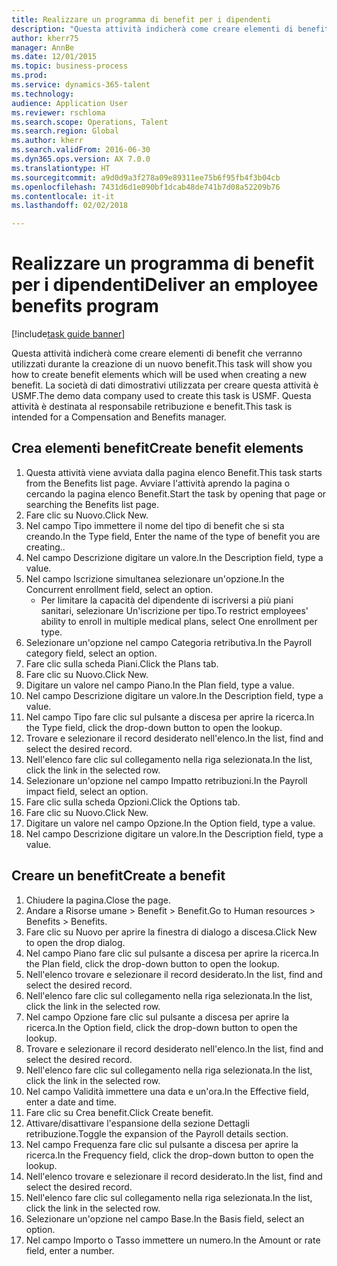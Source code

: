 ```yaml
--- 
title: Realizzare un programma di benefit per i dipendenti
description: "Questa attività indicherà come creare elementi di benefit che verranno utilizzati durante la creazione di un nuovo benefit."
author: kherr75
manager: AnnBe
ms.date: 12/01/2015
ms.topic: business-process
ms.prod: 
ms.service: dynamics-365-talent
ms.technology: 
audience: Application User
ms.reviewer: rschloma
ms.search.scope: Operations, Talent
ms.search.region: Global
ms.author: kherr
ms.search.validFrom: 2016-06-30
ms.dyn365.ops.version: AX 7.0.0
ms.translationtype: HT
ms.sourcegitcommit: a9d0d9a3f278a09e89311ee75b6f95fb4f3b04cb
ms.openlocfilehash: 7431d6d1e090bf1dcab48de741b7d08a52209b76
ms.contentlocale: it-it
ms.lasthandoff: 02/02/2018

---
```

# <a name="deliver-an-employee-benefits-program"></a><span data-ttu-id="464a7-103">Realizzare un programma di benefit per i dipendenti</span><span class="sxs-lookup"><span data-stu-id="464a7-103">Deliver an employee benefits program</span></span>

[!include[task guide banner](../../includes/task-guide-banner.md)]

<span data-ttu-id="464a7-104">Questa attività indicherà come creare elementi di benefit che verranno utilizzati durante la creazione di un nuovo benefit.</span><span class="sxs-lookup"><span data-stu-id="464a7-104">This task will show you how to create benefit elements which will be used when creating a new benefit.</span></span> <span data-ttu-id="464a7-105">La società di dati dimostrativi utilizzata per creare questa attività è USMF.</span><span class="sxs-lookup"><span data-stu-id="464a7-105">The demo data company used to create this task is USMF.</span></span> <span data-ttu-id="464a7-106">Questa attività è destinata al responsabile retribuzione e benefit.</span><span class="sxs-lookup"><span data-stu-id="464a7-106">This task is intended for a Compensation and Benefits manager.</span></span>


## <a name="create-benefit-elements"></a><span data-ttu-id="464a7-107">Crea elementi benefit</span><span class="sxs-lookup"><span data-stu-id="464a7-107">Create benefit elements</span></span>
1. <span data-ttu-id="464a7-108">Questa attività viene avviata dalla pagina elenco Benefit.</span><span class="sxs-lookup"><span data-stu-id="464a7-108">This task starts from the Benefits list page.</span></span> <span data-ttu-id="464a7-109">Avviare l'attività aprendo la pagina o cercando la pagina elenco Benefit.</span><span class="sxs-lookup"><span data-stu-id="464a7-109">Start the task by opening that page or searching the Benefits list page.</span></span>
2. <span data-ttu-id="464a7-110">Fare clic su Nuovo.</span><span class="sxs-lookup"><span data-stu-id="464a7-110">Click New.</span></span>
3. <span data-ttu-id="464a7-111">Nel campo Tipo immettere il nome del tipo di benefit che si sta creando.</span><span class="sxs-lookup"><span data-stu-id="464a7-111">In the Type field, Enter the name of the type of benefit you are creating..</span></span>
4. <span data-ttu-id="464a7-112">Nel campo Descrizione digitare un valore.</span><span class="sxs-lookup"><span data-stu-id="464a7-112">In the Description field, type a value.</span></span>
5. <span data-ttu-id="464a7-113">Nel campo Iscrizione simultanea selezionare un'opzione.</span><span class="sxs-lookup"><span data-stu-id="464a7-113">In the Concurrent enrollment field, select an option.</span></span>
    * <span data-ttu-id="464a7-114">Per limitare la capacità del dipendente di iscriversi a più piani sanitari, selezionare Un'iscrizione per tipo.</span><span class="sxs-lookup"><span data-stu-id="464a7-114">To restrict employees' ability to enroll in multiple medical plans, select One enrollment per type.</span></span>  
6. <span data-ttu-id="464a7-115">Selezionare un'opzione nel campo Categoria retributiva.</span><span class="sxs-lookup"><span data-stu-id="464a7-115">In the Payroll category field, select an option.</span></span>
7. <span data-ttu-id="464a7-116">Fare clic sulla scheda Piani.</span><span class="sxs-lookup"><span data-stu-id="464a7-116">Click the Plans tab.</span></span>
8. <span data-ttu-id="464a7-117">Fare clic su Nuovo.</span><span class="sxs-lookup"><span data-stu-id="464a7-117">Click New.</span></span>
9. <span data-ttu-id="464a7-118">Digitare un valore nel campo Piano.</span><span class="sxs-lookup"><span data-stu-id="464a7-118">In the Plan field, type a value.</span></span>
10. <span data-ttu-id="464a7-119">Nel campo Descrizione digitare un valore.</span><span class="sxs-lookup"><span data-stu-id="464a7-119">In the Description field, type a value.</span></span>
11. <span data-ttu-id="464a7-120">Nel campo Tipo fare clic sul pulsante a discesa per aprire la ricerca.</span><span class="sxs-lookup"><span data-stu-id="464a7-120">In the Type field, click the drop-down button to open the lookup.</span></span>
12. <span data-ttu-id="464a7-121">Trovare e selezionare il record desiderato nell'elenco.</span><span class="sxs-lookup"><span data-stu-id="464a7-121">In the list, find and select the desired record.</span></span>
13. <span data-ttu-id="464a7-122">Nell'elenco fare clic sul collegamento nella riga selezionata.</span><span class="sxs-lookup"><span data-stu-id="464a7-122">In the list, click the link in the selected row.</span></span>
14. <span data-ttu-id="464a7-123">Selezionare un'opzione nel campo Impatto retribuzioni.</span><span class="sxs-lookup"><span data-stu-id="464a7-123">In the Payroll impact field, select an option.</span></span>
15. <span data-ttu-id="464a7-124">Fare clic sulla scheda Opzioni.</span><span class="sxs-lookup"><span data-stu-id="464a7-124">Click the Options tab.</span></span>
16. <span data-ttu-id="464a7-125">Fare clic su Nuovo.</span><span class="sxs-lookup"><span data-stu-id="464a7-125">Click New.</span></span>
17. <span data-ttu-id="464a7-126">Digitare un valore nel campo Opzione.</span><span class="sxs-lookup"><span data-stu-id="464a7-126">In the Option field, type a value.</span></span>
18. <span data-ttu-id="464a7-127">Nel campo Descrizione digitare un valore.</span><span class="sxs-lookup"><span data-stu-id="464a7-127">In the Description field, type a value.</span></span>

## <a name="create-a-benefit"></a><span data-ttu-id="464a7-128">Creare un benefit</span><span class="sxs-lookup"><span data-stu-id="464a7-128">Create a benefit</span></span>
1. <span data-ttu-id="464a7-129">Chiudere la pagina.</span><span class="sxs-lookup"><span data-stu-id="464a7-129">Close the page.</span></span>
2. <span data-ttu-id="464a7-130">Andare a Risorse umane > Benefit > Benefit.</span><span class="sxs-lookup"><span data-stu-id="464a7-130">Go to Human resources > Benefits > Benefits.</span></span>
3. <span data-ttu-id="464a7-131">Fare clic su Nuovo per aprire la finestra di dialogo a discesa.</span><span class="sxs-lookup"><span data-stu-id="464a7-131">Click New to open the drop dialog.</span></span>
4. <span data-ttu-id="464a7-132">Nel campo Piano fare clic sul pulsante a discesa per aprire la ricerca.</span><span class="sxs-lookup"><span data-stu-id="464a7-132">In the Plan field, click the drop-down button to open the lookup.</span></span>
5. <span data-ttu-id="464a7-133">Nell'elenco trovare e selezionare il record desiderato.</span><span class="sxs-lookup"><span data-stu-id="464a7-133">In the list, find and select the desired record.</span></span>
6. <span data-ttu-id="464a7-134">Nell'elenco fare clic sul collegamento nella riga selezionata.</span><span class="sxs-lookup"><span data-stu-id="464a7-134">In the list, click the link in the selected row.</span></span>
7. <span data-ttu-id="464a7-135">Nel campo Opzione fare clic sul pulsante a discesa per aprire la ricerca.</span><span class="sxs-lookup"><span data-stu-id="464a7-135">In the Option field, click the drop-down button to open the lookup.</span></span>
8. <span data-ttu-id="464a7-136">Trovare e selezionare il record desiderato nell'elenco.</span><span class="sxs-lookup"><span data-stu-id="464a7-136">In the list, find and select the desired record.</span></span>
9. <span data-ttu-id="464a7-137">Nell'elenco fare clic sul collegamento nella riga selezionata.</span><span class="sxs-lookup"><span data-stu-id="464a7-137">In the list, click the link in the selected row.</span></span>
10. <span data-ttu-id="464a7-138">Nel campo Validità immettere una data e un'ora.</span><span class="sxs-lookup"><span data-stu-id="464a7-138">In the Effective field, enter a date and time.</span></span>
11. <span data-ttu-id="464a7-139">Fare clic su Crea benefit.</span><span class="sxs-lookup"><span data-stu-id="464a7-139">Click Create benefit.</span></span>
12. <span data-ttu-id="464a7-140">Attivare/disattivare l'espansione della sezione Dettagli retribuzione.</span><span class="sxs-lookup"><span data-stu-id="464a7-140">Toggle the expansion of the Payroll details section.</span></span>
13. <span data-ttu-id="464a7-141">Nel campo Frequenza fare clic sul pulsante a discesa per aprire la ricerca.</span><span class="sxs-lookup"><span data-stu-id="464a7-141">In the Frequency field, click the drop-down button to open the lookup.</span></span>
14. <span data-ttu-id="464a7-142">Nell'elenco trovare e selezionare il record desiderato.</span><span class="sxs-lookup"><span data-stu-id="464a7-142">In the list, find and select the desired record.</span></span>
15. <span data-ttu-id="464a7-143">Nell'elenco fare clic sul collegamento nella riga selezionata.</span><span class="sxs-lookup"><span data-stu-id="464a7-143">In the list, click the link in the selected row.</span></span>
16. <span data-ttu-id="464a7-144">Selezionare un'opzione nel campo Base.</span><span class="sxs-lookup"><span data-stu-id="464a7-144">In the Basis field, select an option.</span></span>
17. <span data-ttu-id="464a7-145">Nel campo Importo o Tasso immettere un numero.</span><span class="sxs-lookup"><span data-stu-id="464a7-145">In the Amount or rate field, enter a number.</span></span>


